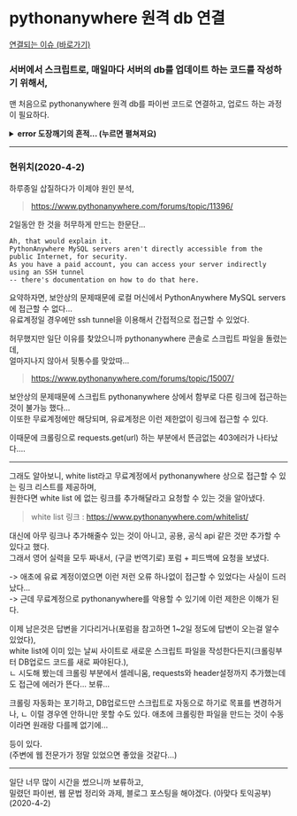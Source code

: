 # pythonanywhere 원격 db 연결
<a href="https://github.com/Kimdonghyeon7645/ScienceProject/issues/3">연결되는 이슈 (바로가기)</a>

### 서버에서 스크립트로, 매일마다 서버의 db를 업데이트 하는 코드를 작성하기 위해서,

맨 처음으로 pythonanywhere 원격 db를 파이썬 코드로 연결하고, 업로드 하는 과정이 필요하다.

<details>
  <summary><b> error 도장깨기의 흔적... (누르면 펼쳐져요) </b></summary>
  
  ### 2020-3-31
  
  ```
  2020-03-31 13:28:08,610| ERROR   | Secsh channel 0 open FAILED: open failed: Administratively prohibited
  2020-03-31 13:28:08,610| ERROR   | Could not establish connection from ('127.0.0.1', 2460) to remote side of the tunnel
  Traceback (most recent call last):
    File "C:/PycharmProjects/과학 프로젝트/ssh access-test 2.py", line 30, in <module>
      database=f'{user_name}${database_name}',
    File "C:\PycharmProjects\과학 프로젝트\venv\lib\site-packages\mysql\connector\__init__.py", line 179, in connect
      return MySQLConnection(*args, **kwargs)
    File "C:\PycharmProjects\과학 프로젝트\venv\lib\site-packages\mysql\connector\connection.py", line 95, in __init__
      self.connect(**kwargs)
    File "C:\PycharmProjects\과학 프로젝트\venv\lib\site-packages\mysql\connector\abstracts.py", line 716, in connect
      self._open_connection()
    File "C:\PycharmProjects\과학 프로젝트\venv\lib\site-packages\mysql\connector\connection.py", line 207, in _open_connection
      self._do_handshake()
    File "C:\PycharmProjects\과학 프로젝트\venv\lib\site-packages\mysql\connector\connection.py", line 99, in _do_handshake
      packet = self._socket.recv()
    File "C:\PycharmProjects\과학 프로젝트\venv\lib\site-packages\mysql\connector\network.py", line 243, in recv_plain
      raise errors.InterfaceError(errno=2013)
  mysql.connector.errors.InterfaceError: 2013: Lost connection to MySQL server during query
  ```
  
  와 같은 오류로 삽질...
  
  문제는 문법오류에 있었던것 같음,
  그래도 해결이 안되던데, 문제는 인자값중 호스트, 포트 번호가 이상했었음.
  추가로 로컬 호스트 번호는 localhost 대신 127.0.0.1 을 이용해야함.
  
  > 참고
  https://www.pythonanywhere.com/forums/topic/10934/  
  https://www.pythonanywhere.com/forums/topic/26949/  
  https://andromedarabbit.net/ssh-%EC%A0%91%EC%86%8D%EC%9D%B4-%EC%9E%90%EA%BE%B8-%EB%81%8A%EA%B2%A8%EC%84%9C-%EC%A7%9C%EC%A6%9D%EB%82%A0-%EB%95%8C/
  
  > 사실 이게 뭔문젠지 몰라서, ssh 연결에 대해서 (포트 바인딩등) 공부하고, /etc/ssh/sshd_config 설정에서 삽질.
  
  
  ***
  
  ### 2020-4-1
  
  현재 timed out 에러에 걸리는 문제에 봉착.
  
  ```
  ssh.pythonanywhere.com port 22: Connection timed out
  ```
  
  접근방식의 문제인 것을 판단. 
  
  > 참고  
  https://www.pythonanywhere.com/forums/topic/7558/  
  https://www.pythonanywhere.com/forums/topic/26949/  
  https://github.com/pahaz/sshtunnel/blob/master/Troubleshoot.rst  
  https://www.pythonanywhere.com/forums/topic/13928/  
  
  특히 pythonanywhere 에서 디버깅할 때 활용할 test code를 링크 걸어줘서,
  https://github.com/pahaz/sshtunnel/blob/master/Troubleshoot.rst  
  https://help.pythonanywhere.com/pages/AccessingMySQLFromOutsidePythonAnywhere/  
  
  문제 원인을 파악하는데, (물론 몇십시간을 삽질하는데에도) 유용하게 사용함.
  
  비밀번호 오류등 인자값을 잘못 넘기면, 접근이 꼬여서 에러가 나는데, 
  pythonanywhere에서 이럴경우 연속적인 연결시도로 암호를 해독하는 것을 방지하기 위해 액세스를 거부.
  (1번은 몰라도, 두번 접근에 오류를 되면 액세스가 일시적으로 거부됨.)
  
  > 참고 : https://www.pythonanywhere.com/forums/topic/7558/
  
  그래서 액세스가 거부된 상태에서 접근을 하면, 접속이 안되다가 결국 timed out 오류가 뜸.
  (대신 한두시간 뒤에 액세스 거부가 풀림)
  
  이에 대해 신중하게 코드를 고쳐서 시도하면 될듯.
  
</details>  

***

### 현위치(2020-4-2)
하루종일 삽질하다가 이제야 원인 분석,

> https://www.pythonanywhere.com/forums/topic/11396/

2일동안 한 것을 허무하게 만드는 한문단...

```
Ah, that would explain it. 
PythonAnywhere MySQL servers aren't directly accessible from the public Internet, for security. 
As you have a paid account, you can access your server indirectly using an SSH tunnel
-- there's documentation on how to do that here.
```

요약하자면, 보안상의 문제때문에 로컬 머신에서 PythonAnywhere MySQL servers에 접근할 수 없다...   
유료계정일 경우에만 ssh tunnel을 이용해서 간접적으로 접근할 수 있었다.

허무했지만 일단 이유를 찾았으니까 pythonanywhere 콘솔로 스크립트 파일을 돌렸는데,  
얼마지나지 않아서 뒷통수를 맞았따...

> https://www.pythonanywhere.com/forums/topic/15007/

보안상의 문제때문에 스크립트 pythonanywhere 상에서 함부로 다른 링크에 접근하는 것이 불가능 했다...   
이또한 무료계정에만 해당되며, 유료계정은 이런 제한없이 링크에 접근할 수 있다. 

이때문에 크롤링으로 requests.get(url) 하는 부분에서 뜬금없는 403에러가 나타났다....

---

그래도 알아보니, white list라고 무료계정에서 pythonanywhere 상으로 접근할 수 있는 링크 리스트를 제공하며,    
원한다면 white list 에 없는 링크를 추가해달라고 요청할 수 있는 것을 알아냈다.

> white list 링크 : https://www.pythonanywhere.com/whitelist/

대신에 아무 링크나 추가해줄수 있는 것이 아니고, 공용, 공식 api 같은 것만 추가할 수 있다고 했다.    
그래서 영어 실력을 모두 짜내서, (구글 번역기로) 포럼 + 피드백에 요청을 보냈다.  

-> 애초에 유료 계정이였으면 이런 저런 오류 하나없이 접근할 수 있었다는 사실이 드러났다...   
-> 근데 무료계정으로 pythonanywhere를 악용할 수 있기에 이런 제한은 이해가 된다. 

이제 남은것은 답변을 기다리거나(포럼을 참고하면 1~2일 정도에 답변이 오는걸 알수 있었다),   
white list에 이미 있는 날씨 사이트로 새로운 스크립트 파일을 작성한다든지(크롤링부터 DB업로드 코드를 새로 짜야된다.),   
ㄴ 시도해 봤는데 크롤링 부분에서 셀레니움, requests와 header설정까지 추가했는데도 접근에 에러가 뜬다... 보류...  

크롤링 자동화는 포기하고, DB업로드만 스크립트로 자동으로 하기로 목표를 변경하거나,
ㄴ 이럴 경우엔 안하니만 못할 수도 있다. 애초에 크롤링한 파일을 만드는 것이 수동이라면 원래랑 다를께 없기에...

등이 있다.  
(주변에 웹 전문가가 정말 있었으면 좋았을 것같다...)

***

일단 너무 많이 시간을 썼으니까 보류하고,  
밀렸던 파이썬, 웹 문법 정리와 과제, 블로그 포스팅을 해야겠다. (아맞다 토익공부)
(2020-4-2)
